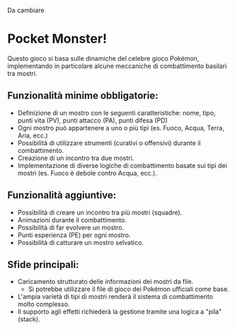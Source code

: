 Da cambiare

# Pocket Monster!

Questo gioco si basa sulle dinamiche del celebre gioco Pokémon, implementando in particolare alcune meccaniche di combattimento basilari tra mostri.

## Funzionalità minime obbligatorie:

- Definizione di un mostro con le seguenti caratteristiche: nome, tipo, punti vita (PV), punti attacco (PA), punti difesa (PD)
- Ogni mostro può appartenere a uno o più tipi (es. Fuoco, Acqua, Terra, Aria, ecc.)
- Possibilità di utilizzare strumenti (curativi o offensivi) durante il combattimento.
- Creazione di un incontro tra due mostri.
- Implementazione di diverse logiche di combattimento basate sui tipi dei mostri (es. Fuoco è debole contro Acqua, ecc.).

## Funzionalità aggiuntive:

- Possibilità di creare un incontro tra più mostri (squadre).
- Animazioni durante il combattimento.
- Possibilità di far evolvere un mostro.
- Punti esperienza (PE) per ogni mostro.
- Possibilità di catturare un mostro selvatico.

## Sfide principali:

- Caricamento strutturato delle informazioni dei mostri da file.
  - Si potrebbe utilizzare il file di gioco dei Pokémon ufficiali come base.
- L'ampia varietà di tipi di mostri renderà il sistema di combattimento molto complesso.
- Il supporto agli effetti richiederà la gestione tramite una logica a "pila" (stack).

